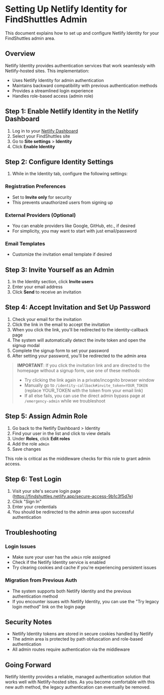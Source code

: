 # Setting Up Netlify Identity for FindShuttles Admin

This document explains how to set up and configure Netlify Identity for your FindShuttles admin area.

## Overview

Netlify Identity provides authentication services that work seamlessly with Netlify-hosted sites. This implementation:

- Uses Netlify Identity for admin authentication
- Maintains backward compatibility with previous authentication methods
- Provides a streamlined login experience
- Handles role-based access (admin role)

## Step 1: Enable Netlify Identity in the Netlify Dashboard

1. Log in to your [Netlify Dashboard](https://app.netlify.com)
2. Select your FindShuttles site
3. Go to **Site settings** > **Identity**
4. Click **Enable Identity**

## Step 2: Configure Identity Settings

1. While in the Identity tab, configure the following settings:

### Registration Preferences
- Set to **Invite only** for security
- This prevents unauthorized users from signing up

### External Providers (Optional)
- You can enable providers like Google, GitHub, etc., if desired
- For simplicity, you may want to start with just email/password

### Email Templates
- Customize the invitation email template if desired

## Step 3: Invite Yourself as an Admin

1. In the Identity section, click **Invite users**
2. Enter your email address
3. Click **Send** to receive an invitation

## Step 4: Accept Invitation and Set Up Password

1. Check your email for the invitation
2. Click the link in the email to accept the invitation
3. When you click the link, you'll be redirected to the identity-callback page
4. The system will automatically detect the invite token and open the signup modal
5. Complete the signup form to set your password
6. After setting your password, you'll be redirected to the admin area

> **IMPORTANT**: If you click the invitation link and are directed to the homepage without a signup form, use one of these methods:
> - Try clicking the link again in a private/incognito browser window
> - Manually go to `/identity-callback#invite_token=YOUR_TOKEN` (replace YOUR_TOKEN with the token from your email link)
> - If all else fails, you can use the direct admin bypass page at `/emergency-admin` while we troubleshoot

## Step 5: Assign Admin Role

1. Go back to the Netlify Dashboard > Identity
2. Find your user in the list and click to view details
3. Under **Roles**, click **Edit roles**
4. Add the role `admin`
5. Save changes

This role is critical as the middleware checks for this role to grant admin access.

## Step 6: Test Login

1. Visit your site's secure login page (https://findshuttles.netlify.app/secure-access-9b1c3f5d7e)
2. Click "Sign In"
3. Enter your credentials
4. You should be redirected to the admin area upon successful authentication

## Troubleshooting

### Login Issues
- Make sure your user has the `admin` role assigned
- Check if the Netlify Identity service is enabled
- Try clearing cookies and cache if you're experiencing persistent issues

### Migration from Previous Auth
- The system supports both Netlify Identity and the previous authentication method
- If you encounter issues with Netlify Identity, you can use the "Try legacy login method" link on the login page

## Security Notes

- Netlify Identity tokens are stored in secure cookies handled by Netlify
- The admin area is protected by path obfuscation and role-based authentication
- All admin routes require authentication via the middleware

## Going Forward

Netlify Identity provides a reliable, managed authentication solution that works well with Netlify-hosted sites. As you become comfortable with this new auth method, the legacy authentication can eventually be removed.
